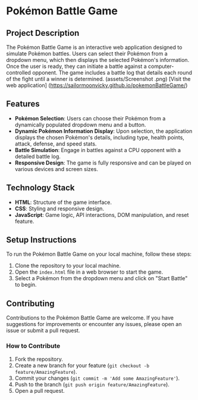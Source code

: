
# Pokémon Battle Game

## Project Description
The Pokémon Battle Game is an interactive web application designed to simulate Pokémon battles. Users can select their Pokémon from a dropdown menu, which then displays the selected Pokémon's information. Once the user is ready, they can initiate a battle against a computer-controlled opponent. The game includes a battle log that details each round of the fight until a winner is determined.
(assets/Screenshot .png)
[Visit the web application] (https://sailormoonvicky.github.io/pokemonBattleGame/)

## Features
- **Pokémon Selection**: Users can choose their Pokémon from a dynamically populated dropdown menu and a button.
- **Dynamic Pokémon Information Display**: Upon selection, the application displays the chosen Pokémon's details, including type, health points, attack, defense, and speed stats.
- **Battle Simulation**: Engage in battles against a CPU opponent with a detailed battle log.
- **Responsive Design**: The game is fully responsive and can be played on various devices and screen sizes.

## Technology Stack
- **HTML**: Structure of the game interface.
- **CSS**: Styling and responsive design.
- **JavaScript**: Game logic, API interactions, DOM manipulation, and reset feature.

## Setup Instructions
To run the Pokémon Battle Game on your local machine, follow these steps:
1. Clone the repository to your local machine.
2. Open the `index.html` file in a web browser to start the game.
3. Select a Pokémon from the dropdown menu and click on "Start Battle" to begin.


## Contributing
Contributions to the Pokémon Battle Game are welcome. If you have suggestions for improvements or encounter any issues, please open an issue or submit a pull request.

### How to Contribute
1. Fork the repository.
2. Create a new branch for your feature (`git checkout -b feature/AmazingFeature`).
3. Commit your changes (`git commit -m 'Add some AmazingFeature'`).
4. Push to the branch (`git push origin feature/AmazingFeature`).
5. Open a pull request.
